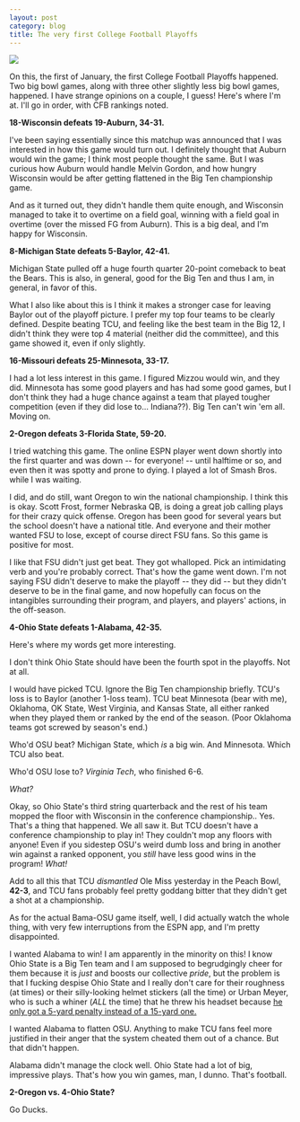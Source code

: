 ```yaml
---
layout: post
category: blog
title: The very first College Football Playoffs
---
```


![]({{site.url}}/images/cfb-playoff.png)

On this, the first of January, the first College Football Playoffs happened. Two big bowl games, along with three other slightly less big bowl games, happened. I have strange opinions on a couple, I guess! Here's where I'm at. I'll go in order, with CFB rankings noted.

**18-Wisconsin defeats 19-Auburn, 34-31.**

I've been saying essentially since this matchup was announced that I was interested in how this game would turn out. I definitely thought that Auburn would win the game; I think most people thought the same. But I was curious how Auburn would handle Melvin Gordon, and how hungry Wisconsin would be after getting flattened in the Big Ten championship game.

And as it turned out, they didn't handle them quite enough, and Wisconsin managed to take it to overtime on a field goal, winning with a field goal in overtime (over the missed FG from Auburn). This is a big deal, and I'm happy for Wisconsin.

**8-Michigan State defeats 5-Baylor, 42-41.**

Michigan State pulled off a huge fourth quarter 20-point comeback to beat the Bears. This is also, in general, good for the Big Ten and thus I am, in general, in favor of this.

What I also like about this is I think it makes a stronger case for leaving Baylor out of the playoff picture. I prefer my top four teams to be clearly defined. Despite beating TCU, and feeling like the best team in the Big 12, I didn't think they were top 4 material (neither did the committee), and this game showed it, even if only slightly.

**16-Missouri defeats 25-Minnesota, 33-17.**

I had a lot less interest in this game. I figured Mizzou would win, and they did. Minnesota has some good players and has had some good games, but I don't think they had a huge chance against a team that played tougher competition (even if they did lose to... Indiana??). Big Ten can't win 'em all. Moving on.

**2-Oregon defeats 3-Florida State, 59-20.**

I tried watching this game. The online ESPN player went down shortly into the first quarter and was down -- for everyone! -- until halftime or so, and even then it was spotty and prone to dying. I played a lot of Smash Bros. while I was waiting.

I did, and do still, want Oregon to win the national championship. I think this is okay. Scott Frost, former Nebraska QB, is doing a great job calling plays for their crazy quick offense. Oregon has been good for several years but the school doesn't have a national title. And everyone and their mother wanted FSU to lose, except of course direct FSU fans. So this game is positive for most.

I like that FSU didn't just get beat. They got whalloped. Pick an intimidating verb and you're probably correct. That's how the game went down. I'm not saying FSU didn't deserve to make the playoff -- they did -- but they didn't deserve to be in the final game, and now hopefully can focus on the intangibles surrounding their program, and players, and players' actions, in the off-season.

**4-Ohio State defeats 1-Alabama, 42-35.**

Here's where my words get more interesting.

I don't think Ohio State should have been the fourth spot in the playoffs. Not at all.

I would have picked TCU. Ignore the Big Ten championship briefly. TCU's loss is to Baylor (another 1-loss team). TCU beat Minnesota (bear with me), Oklahoma, OK State, West Virginia, and Kansas State, all either ranked when they played them or ranked by the end of the season. (Poor Oklahoma teams got screwed by season's end.)

Who'd OSU beat? Michigan State, which *is* a big win. And Minnesota. Which TCU also beat.

Who'd OSU lose to? *Virginia Tech*, who finished 6-6.

*What?*

Okay, so Ohio State's third string quarterback and the rest of his team mopped the floor with Wisconsin in the conference championship.. Yes. That's a thing that happened. We all saw it. But TCU doesn't have a conference championship to play in! They couldn't mop any floors with anyone! Even if you sidestep OSU's weird dumb loss and bring in another win against a ranked opponent, you *still* have less good wins in the program! *What!*

Add to all this that TCU *dismantled* Ole Miss yesterday in the Peach Bowl, **42-3**, and TCU fans probably feel pretty goddang bitter that they didn't get a shot at a championship.

As for the actual Bama-OSU game itself, well, I did actually watch the whole thing, with very few interruptions from the ESPN app, and I'm pretty disappointed.

I wanted Alabama to win! I am apparently in the minority on this! I know Ohio State is a Big Ten team and I am supposed to begrudgingly cheer for them because it is *just* and boosts our collective *pride*, but the problem is that I fucking despise Ohio State and I really don't care for their roughness (at times) or their silly-looking helmet stickers (all the time) or Urban Meyer, who is such a whiner (*ALL* the time) that he threw his headset because [he only got a 5-yard penalty instead of a 15-yard one.](http://www.sbnation.com/college-football/2015/1/2/7479843/urban-meyer-chucks-headset-after-refs-call-unsatisfactory-penalty/in/7115974)

I wanted Alabama to flatten OSU. Anything to make TCU fans feel more justified in their anger that the system cheated them out of a chance. But that didn't happen.

Alabama didn't manage the clock well. Ohio State had a lot of big, impressive plays. That's how you win games, man, I dunno. That's football.

**2-Oregon vs. 4-Ohio State?**

Go Ducks.
